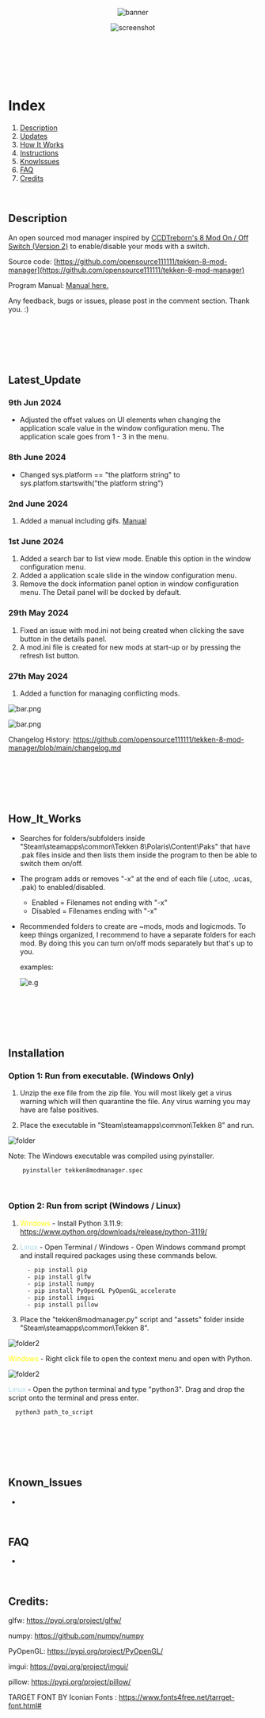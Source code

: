 <div style="text-align: center;">


![banner](assets/branding/banner_bbg.png) 


![screenshot](docs/assets/screenshot1.png)


</div>




<p>&nbsp;</p>
<p>&nbsp;</p>
<p>&nbsp;</p>



# Index
1. [Description](#Description)
2. [Updates](#Latest_Update)
3. [How It Works](#How_It_Works)
4. [Instructions](#Installation)
5. [KnowIssues](#Know_Issues)
6. [FAQ](#FAQ)
7. [Credits](#Credits)





<p>&nbsp;</p>






## Description
An open sourced mod manager inspired by [CCDTreborn's 8 Mod On / Off Switch (Version 2)](https://tekkenmods.com/mod/3312/tekken-8-mod-on-off-switch-version-2)
to enable/disable your mods with a switch.

Source code: [https://github.com/opensource111111/tekken-8-mod-manager](https://github.com/opensource111111/tekken-8-mod-manager)

Program Manual:  [Manual here.](docs/manual.md)


Any feedback, bugs or issues, please post in the comment section. Thank you. :)



<p>&nbsp;</p>
<p>&nbsp;</p>
<p>&nbsp;</p>




## Latest_Update



### 9th Jun 2024
- Adjusted the offset values on UI elements when changing the application scale value in the window configuration menu. The application scale goes from 1 - 3 in the menu.



### 8th June 2024
- Changed sys.platform == "the platform string" to sys.platfom.startswith("the platform string")




### 2nd June 2024
1. Added a manual including gifs. [Manual](docs/manual.md)



### 1st June 2024
1. Added a search bar to list view mode. Enable this option in the window configuration menu.
2. Added a application scale slide in the window configuration menu.
3. Remove the dock information panel option in window configuration menu. The Detail panel will be docked by default.




### 29th May 2024

1. Fixed an issue with mod.ini not being created when clicking the save button in the details panel.
2. A mod.ini file is created for new mods at start-up or by pressing the refresh list button.


### 27th May 2024


   1. Added a function for managing conflicting mods.

   ![bar.png](docs/assets/manual/conflict/example1.png)

   ![bar.png](docs/assets/manual/conflict/example2.png)

  

Changelog History: https://github.com/opensource111111/tekken-8-mod-manager/blob/main/changelog.md




<p>&nbsp;</p>
<p>&nbsp;</p>
<p>&nbsp;</p>




## How_It_Works

- Searches for folders/subfolders inside "Steam\steamapps\common\Tekken 8\Polaris\Content\Paks" that have .pak files inside and then lists them inside the program to then be able to switch them on/off. 


- The program adds or removes "-x" at the end of each file (.utoc, .ucas, .pak) to enabled/disabled.
	
   - Enabled = Filenames not ending with "-x"
   - Disabled = Filenames ending with "-x"


- Recommended folders to create are ~mods, mods and logicmods. To keep things organized, I recommend to have a separate folders for each mod. By doing this you can turn on/off mods separately but that's up to you.

   examples: 

   ![e.g](docs/assets/instructions/recommended.png)




<p>&nbsp;</p>
<p>&nbsp;</p>
<p>&nbsp;</p>



## Installation
   
   ### Option 1: Run from executable. (Windows Only)

   1. Unzip the exe file from the zip file. You will most likely get a virus warning which will then quarantine the file. Any virus warning you may have are false positives. 


   2. Place the executable in "Steam\steamapps\common\Tekken 8" and run.
   
   
   ![folder](docs/assets/instructions/place_inside_tekken8_folder.png)



   Note: The Windows executable was compiled using pyinstaller.
      
        pyinstaller tekken8modmanager.spec



<p>&nbsp;</p>


  ### Option 2: Run from script (Windows / Linux)

      
   1. <span style="color:Yellow;"> Windows </span> -  Install Python 3.11.9: https://www.python.org/downloads/release/python-3119/
   2. <span style="color:LightBlue;"> Linux </span> - Open Terminal / Windows - Open Windows command prompt and install required packages using these commands below.

            - pip install pip
            - pip install glfw
            - pip install numpy
            - pip install PyOpenGL PyOpenGL_accelerate
            - pip install imgui
            - pip install pillow

         
   3. Place the "tekken8modmanager.py" script and "assets" folder inside "Steam\steamapps\common\Tekken 8".
     

   ![folder2](docs/assets/instructions/place_script_inside_folder.png)


   
   <span style="color:Yellow;"> Windows </span> - Right click file to open the context menu and open with 
   Python.

   ![folder2](docs/assets/instructions/open_with_python.png)



   <span style="color:LightBlue;"> Linux </span> - Open the python terminal and type "python3". Drag and drop 
   the script onto the terminal and press enter.

      python3 path_to_script



<p>&nbsp;</p>
<p>&nbsp;</p>
<p>&nbsp;</p>




 ## Known_Issues

 - 


<p>&nbsp;</p>


 ## FAQ

 - 

<p>&nbsp;</p>




## Credits:


glfw:  https://pypi.org/project/glfw/

numpy: https://github.com/numpy/numpy

PyOpenGL: https://pypi.org/project/PyOpenGL/

imgui: https://pypi.org/project/imgui/

pillow: https://pypi.org/project/pillow/

TARGET FONT BY Iconian Fonts : https://www.fonts4free.net/tarrget-font.html#

